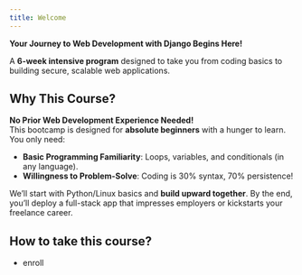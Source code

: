 ```yaml
---
title: Welcome
---
```


**Your Journey to Web Development with Django Begins Here!**  

A **6-week intensive program** designed to take you from coding basics to building secure, scalable web applications.

## Why This Course?
**No Prior Web Development Experience Needed!**  
This bootcamp is designed for **absolute beginners** with a hunger to learn. You only need:  
- **Basic Programming Familiarity**: Loops, variables, and conditionals (in any language).  
- **Willingness to Problem-Solve**: Coding is 30% syntax, 70% persistence!  

We’ll start with Python/Linux basics and **build upward together**. By the end, you’ll deploy a full-stack app that impresses employers or kickstarts your freelance career.

## How to take this course?

- enroll

